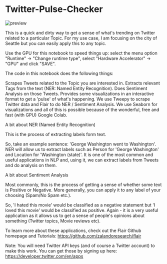 # Twitter-Pulse-Checker

![preview](https://cdn.pixabay.com/photo/2013/06/07/09/53/twitter-117595_960_720.png)

This is a quick and dirty way to get a sense of what's trending on Twitter related to a particular Topic. For my use case, I am focusing on the city of Seattle but you can easily apply this to any topic.

Use the GPU for this notebook to speed things up: select the menu option "Runtime" -> "Change runtime type", select "Hardware Accelerator" -> "GPU" and click "SAVE".

The code in this notebook does the following things:

Scrapes Tweets related to the Topic you are interested in.
Extracts relevant Tags from the text (NER: Named Entity Recognition).
Does Sentiment Analysis on those Tweets.
Provides some visualizations in an interactive format to get a 'pulse' of what's happening.
We use Tweepy to scrape Twitter data and Flair to do NER / Sentiment Analysis. We use Seaborn for visualizations and all of this is possible because of the wonderful, free and fast (with GPU) Google Colab.

A bit about NER (Named Entity Recognition)

This is the process of extracting labels form text.

So, take an example sentence: 'George Washington went to Washington'. NER will allow us to extract labels such as Person for 'George Washington' and Location for 'Washington (state)'. It is one of the most common and useful applications in NLP and, using it, we can extract labels from Tweets and do analysis on them.

A bit about Sentiment Analysis

Most commonly, this is the process of getting a sense of whether some text is Positive or Negative. More generally, you can apply it to any label of your choosing (Spam/No Spam etc.).

So, 'I hated this movie' would be classified as a negative statement but 'I loved this movie' would be classified as positive. Again - it is a very useful application as it allows us to get a sense of people's opinions about something (Twitter topics, Movie reviews etc).

To learn more about these applications, check out the Flair Github homepage and Tutorials: https://github.com/zalandoresearch/flair

Note: You will need Twitter API keys (and of course a Twitter account) to make this work. You can get those by signing up here: https://developer.twitter.com/en/apps


